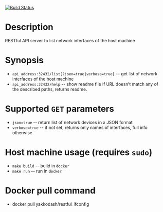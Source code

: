 [![Build Status](https://travis-ci.org/Yakkodash/restful_ifconfig.svg?branch=master)](https://travis-ci.org/Yakkodash/restful_ifconfig)

# Description
RESTful API server to list network interfaces of the host machine

# Synopsis
* `api_address:32432/list[?json=true|verbose=true]` -- get list of network interfaces of the host machine
* `api_address:32432/help` -- show readme file
If URL doesn't match any of the described paths, returns readme.

# Supported `GET` parameters
* `json=true` -- return list of network devices in a JSON format
* `verbose=true` -- if not set, returns only names of interfaces, full info otherwise

# Host machine usage (requires `sudo`)
* `make build` -- build in `docker`
* `make run` -- run in `docker`

# Docker pull command
* docker pull yakkodash/restful_ifconfig
